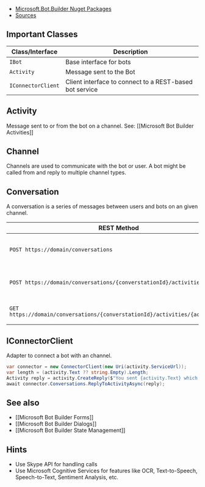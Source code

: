 - [Microsoft.Bot.Builder Nuget Packages](https://www.nuget.org/packages?q=Microsoft.Bot.Builder)
- [Sources](https://github.com/microsoft/botbuilder-dotnet/tree/main/libraries)

## Important Classes
| Class/Interface    | Description                                             |
| ------------------ | ------------------------------------------------------- |
| `IBot`             | Base interface for bots                                 |
| `Activity`         | Message sent to the Bot                                 |
| `IConnectorClient` | Client interface to connect to a REST-based bot service |

## Activity

Message sent to or from the bot on a channel.
See: [[Microsoft Bot Builder Activities]]

## Channel

Channels are used to communicate with the bot or user. A bot might be called from and reply to multiple channel types.

## Conversation

A conversation is a series of messages between users and bots on an given channel.

| REST Method                                                                  | Description                                 |
| ---------------------------------------------------------------------------- | ------------------------------------------- |
| `POST https://domain/conversations`                                          | create a new conversation and return the ID |
| `POST https://domain/conversations/{converstationId}/activities`             | send an message to the conversation         |
| `GET https://domain/conversations/{converstationId}/activities/{activityId}` | retrive a specific message                  |

## IConnectorClient

Adapter to connect a bot with an channel.

```csharp
var connector = new ConnectorClient(new Uri(activity.ServiceUrl)); 
var length = (activity.Text ?? string.Empty).Length;
Activity reply = activity.CreateReply($"You sent {activity.Text} which was {length} characters");
await connector.Conversations.ReplyToActivityAsync(reply);
```

## See also

- [[Microsoft Bot Builder Forms]]
- [[Microsoft Bot Builder Dialogs]]
- [[Microsoft Bot Builder State Management]]

## Hints

- Use Skype API for handling calls
- Use Microsoft Cognitive Services for features like OCR, Text-to-Speech, Speech-to-Text, Sentiment Analysis, etc.

